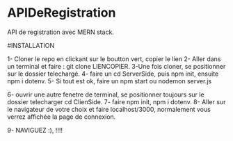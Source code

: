 # APIDeRegistration
API de registration avec MERN stack.

#INSTALLATION 

1- Cloner le repo  en clickant sur le boutton vert, copier le lien
2- Aller dans un terminal et faire : git clone LIENCOPIER.
3-Une fois cloner, se positionner sur le dossier telechargé.
4- faire un cd ServerSide, puis npm init, ensuite npm i dotenv.
5- Si tout est ok, faire un npm start ou nodemon server.js

6- ouvrir une autre fenetre de terminal, se positionner toujours sur le dossier telecharger cd ClienSide.
7- faire npm init, npm i dotenv.
8- Aller sur le navigateur de votre choix et faire localhost/3000, normalement vous verrez affichée la page de connexion.

9- NAVIGUEZ  :), !!!!
